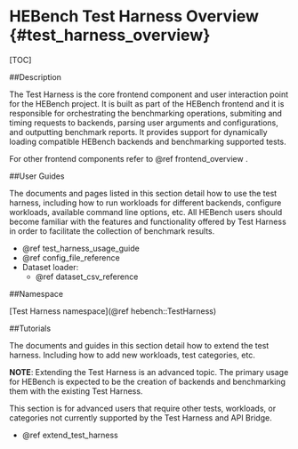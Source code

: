 HEBench Test Harness Overview                {#test_harness_overview}
========================

[TOC]

##Description

The Test Harness is the core frontend component and user interaction point for the HEBench project. It is built as part of the HEBench frontend and it is responsible for orchestrating the benchmarking operations, submiting and timing requests to backends, parsing user arguments and configurations, and outputting benchmark reports. It provides support for dynamically loading compatible HEBench backends and benchmarking supported tests.

For other frontend components refer to @ref frontend_overview .

##User Guides

The documents and pages listed in this section detail how to use the test harness, including how to run workloads for different backends, configure workloads, available command line options, etc. All HEBench users should become familiar with the features and functionality offered by Test Harness in order to facilitate the collection of benchmark results.
 
 - @ref test_harness_usage_guide
 - @ref config_file_reference
 - Dataset loader:
   - @ref dataset_csv_reference

##Namespace

[Test Harness namespace](@ref hebench::TestHarness)

##Tutorials

The documents and guides in this section detail how to extend the test harness. Including how to add new workloads, test categories, etc.

**NOTE**: Extending the Test Harness is an advanced topic. The primary usage for HEBench is expected to be the creation of backends and benchmarking them with the existing Test Harness.

This section is for advanced users that require other tests, workloads, or categories not currently supported by the Test Harness and API Bridge.

 - @ref extend_test_harness
